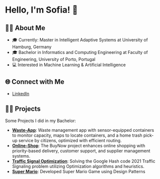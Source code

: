 # Hello, I'm Sofia! 👋

## 👩‍🎓 About Me

- 🎓 Currently: Master in Intelligent Adaptive Systems at University of Hamburg, Germany
- 🎓 Bachelor in Informatics and Computing Engineering at Faculty of Engineering, University of Porto, Portugal
- 💻 Interested in Machine Learning & Artificial Intelligence 


## 🌐 Connect with Me
- [LinkedIn](https://www.linkedin.com/in/sofia-germer-7bab67193/)

## 👩‍💻 Projects
Some Projects I did in my Bachelor:
- **[Waste-App](https://github.com/sofiagermer/WASTE-APP/tree/main)**: Waste management app with sensor-equipped containers to monitor capacity, maps to locate containers, and a home trash pick-up service by citizens, optimized with efficient routing.
- **[Online-Shop](https://github.com/sofiagermer/ONLINE-SHOP/tree/main)**: The BuyNow project enhances online shopping with priority-based delivery, customer support, and supplier management systems.
- **[Traffic Signal Optimization](https://github.com/sofiagermer/FEUP-IART-Optimizaition)**: Solving the Google Hash code 2021 Traffic Signaling problem utilizing Optimization algorithms and heuristics.
- **[Super Mario](https://github.com/sofiagermer/SUPER-MARIO)**: Developed Super Mario Game using Design Patterns
